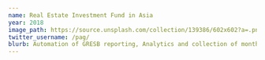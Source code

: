 ```yaml
---
name: Real Estate Investment Fund in Asia
year: 2018
image_path: https://source.unsplash.com/collection/139386/602x602?a=.png
twitter_username: /pag/
blurb: Automation of GRESB reporting, Analytics and collection of monthly utility data from multiple real estate assets located in cities across Asia 
---
```


